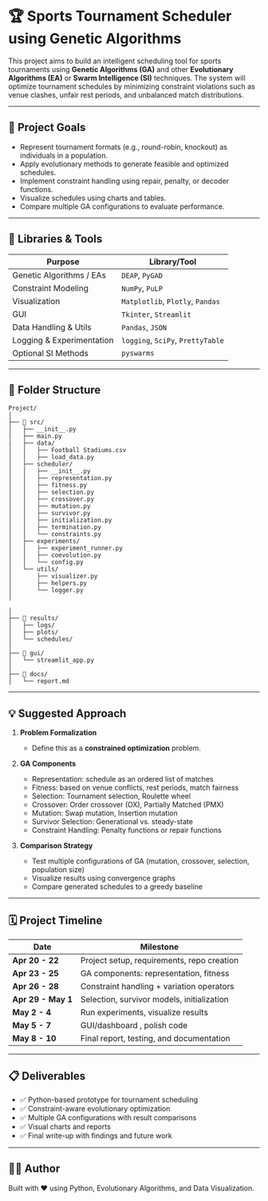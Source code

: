 # 🏆 Sports Tournament Scheduler using Genetic Algorithms

This project aims to build an intelligent scheduling tool for sports tournaments using **Genetic Algorithms (GA)** and other **Evolutionary Algorithms (EA)** or **Swarm Intelligence (SI)** techniques. The system will optimize tournament schedules by minimizing constraint violations such as venue clashes, unfair rest periods, and unbalanced match distributions.

---

## 📌 Project Goals

- Represent tournament formats (e.g., round-robin, knockout) as individuals in a population.
- Apply evolutionary methods to generate feasible and optimized schedules.
- Implement constraint handling using repair, penalty, or decoder functions.
- Visualize schedules using charts and tables.
- Compare multiple GA configurations to evaluate performance.

---

## 🧰 Libraries & Tools

| Purpose                        | Library/Tool     |
|-------------------------------|------------------|
| Genetic Algorithms / EAs      | `DEAP`, `PyGAD`  |
| Constraint Modeling           | `NumPy`, `PuLP`  |
| Visualization                 | `Matplotlib`, `Plotly`, `Pandas` |
| GUI                           | `Tkinter`, `Streamlit` |
| Data Handling & Utils         | `Pandas`, `JSON` |
| Logging & Experimentation     | `logging`, `SciPy`, `PrettyTable` |
| Optional SI Methods           | `pyswarms`       |

---

## 📁 Folder Structure
```
Project/ 
│
├── 📁 src/                       
│   ├── __init__.py
│   ├── main.py
|   ├── data/  
│   │   ├── Football Stadiums.csv    
│   │   ├── load_data.py                  
│   ├── scheduler/                 
│   │   ├── __init__.py
│   │   ├── representation.py     
│   │   ├── fitness.py             
│   │   ├── selection.py           
│   │   ├── crossover.py           
│   │   ├── mutation.py            
│   │   ├── survivor.py            
│   │   ├── initialization.py      
│   │   ├── termination.py        
│   │   └── constraints.py         
│   ├── experiments/              
│   │   ├── experiment_runner.py
│   │   ├── coevolution.py
│   │   └── config.py              
│   └── utils/                    
│       ├── visualizer.py         
│       ├── helpers.py
│       └── logger.py
│

│
├── 📁 results/                    
│   ├── logs/
│   ├── plots/
│   └── schedules/
│
├── 📁 gui/                        
│   └── streamlit_app.py
│
├── 📁 docs/                      
│   └── report.md

```



---

## 💡 Suggested Approach

1. **Problem Formalization**  
   - Define this as a **constrained optimization** problem.

2. **GA Components**  
   - Representation: schedule as an ordered list of matches  
   - Fitness: based on venue conflicts, rest periods, match fairness  
   - Selection: Tournament selection, Roulette wheel  
   - Crossover: Order crossover (OX), Partially Matched (PMX)  
   - Mutation: Swap mutation, Insertion mutation  
   - Survivor Selection: Generational vs. steady-state  
   - Constraint Handling: Penalty functions or repair functions  

3. **Comparison Strategy**  
   - Test multiple configurations of GA (mutation, crossover, selection, population size)  
   - Visualize results using convergence graphs  
   - Compare generated schedules to a greedy baseline  

---

## 🗓️ Project Timeline

| Date           | Milestone                                   |
|----------------|---------------------------------------------|
| **Apr 20 - 22** | Project setup, requirements, repo creation |
| **Apr 23 - 25** | GA components: representation, fitness     |
| **Apr 26 - 28** | Constraint handling + variation operators   |
| **Apr 29 - May 1** | Selection, survivor models, initialization |
| **May 2 - 4**   | Run experiments, visualize results         |
| **May 5 - 7**   | GUI/dashboard , polish code      |
| **May 8 - 10**  | Final report, testing, and documentation   |

---

## 📋 Deliverables

- ✅ Python-based prototype for tournament scheduling  
- ✅ Constraint-aware evolutionary optimization  
- ✅ Multiple GA configurations with result comparisons  
- ✅ Visual charts and reports  
- ✅ Final write-up with findings and future work

---

## 👨‍💻 Author

Built with ❤️ using Python, Evolutionary Algorithms, and Data Visualization.


